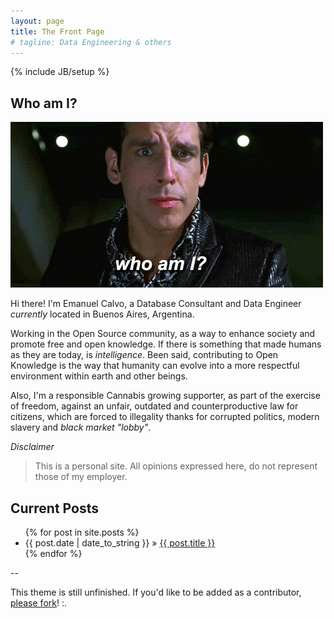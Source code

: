 ```yaml
---
layout: page
title: The Front Page
# tagline: Data Engineering & others
---
```

{% include JB/setup %}

## Who am I?


![alt text](https://github.com/3manuek/3manuek.github.io/blob/master/_posts/images/whoami.gif "Who am I? Zoolander")


Hi there! I'm Emanuel Calvo, a Database Consultant and Data Engineer _currently_ located in
Buenos Aires, Argentina.

Working in the Open Source community, as a way to enhance society and promote
free and open knowledge. If there is something that made humans as they are today,
is _intelligence_. Been said, contributing to Open Knowledge is the way that
humanity can evolve into a more respectful environment within earth and other beings.

Also, I'm a responsible Cannabis growing supporter, as part of the exercise of freedom,
against an unfair, outdated and counterproductive law for citizens, which are forced
to illegality thanks for corrupted politics, modern slavery and _black market "lobby"_.


*Disclaimer*
> This is a personal site. All opinions expressed here, do not represent those of my employer.


## Current Posts

<ul class="posts">
  {% for post in site.posts %}
    <li><span>{{ post.date | date_to_string }}</span> &raquo; <a href="{{ BASE_PATH }}{{ post.url }}">{{ post.title }}</a></li>
  {% endfor %}
</ul>


--

This theme is still unfinished. If you'd like to be added as a contributor, [please fork](http://github.com/plusjade/jekyll-bootstrap)! :.
